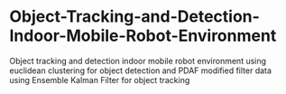 # Object-Tracking-and-Detection-Indoor-Mobile-Robot-Environment
 Object tracking and detection indoor mobile robot environment using euclidean clustering for object detection and PDAF modified filter data using Ensemble Kalman Filter for object tracking
